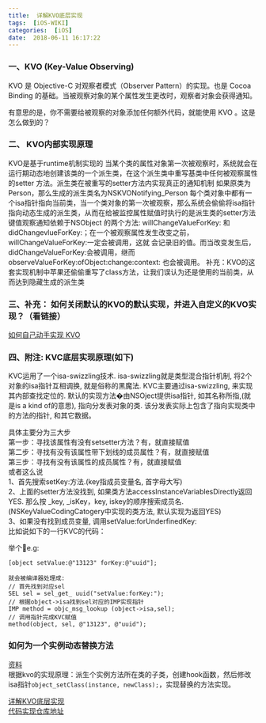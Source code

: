 ```yaml
---
title:  详解KVO底层实现
tags:  [iOS-WIKI]
categories:  [iOS]
date:  2018-06-11 16:17:22
---
```




### 一、KVO (Key-Value Observing)
KVO 是 Objective-C 对观察者模式（Observer Pattern）的实现。也是 Cocoa Binding 的基础。当被观察对象的某个属性发生更改时，观察者对象会获得通知。

有意思的是，你不需要给被观察的对象添加任何额外代码，就能使用 KVO 。这是怎么做到的？

### 二、 KVO内部实现原理
KVO是基于runtime机制实现的
当某个类的属性对象第一次被观察时，系统就会在运行期动态地创建该类的一个派生类，在这个派生类中重写基类中任何被观察属性的setter 方法。派生类在被重写的setter方法内实现真正的通知机制
如果原类为Person，那么生成的派生类名为NSKVONotifying_Person
每个类对象中都有一个isa指针指向当前类，当一个类对象的第一次被观察，那么系统会偷偷将isa指针指向动态生成的派生类，从而在给被监控属性赋值时执行的是派生类的setter方法
键值观察通知依赖于NSObject 的两个方法: willChangeValueForKey: 和 didChangevlueForKey:；在一个被观察属性发生改变之前， willChangeValueForKey:一定会被调用，这就 会记录旧的值。而当改变发生后，didChangeValueForKey:会被调用，继而 observeValueForKey:ofObject:change:context: 也会被调用。
补充：KVO的这套实现机制中苹果还偷偷重写了class方法，让我们误认为还是使用的当前类，从而达到隐藏生成的派生类

 
### 三、补充： 如何关闭默认的KVO的默认实现，并进入自定义的KVO实现？（看链接）

[如何自己动手实现 KVO](https://tech.glowing.com/cn/implement-kvo/)
### 四、附注: KVC底层实现原理(如下)

KVC运用了一个isa-swizzling技术. isa-swizzling就是类型混合指针机制, 将2个对象的isa指针互相调换, 就是俗称的黑魔法.
KVC主要通过isa-swizzling, 来实现其内部查找定位的. 默认的实现方法�由NSOject提供isa指针, 如其名称所指,(就是is a kind of的意思), 指向分发表对象的类. 该分发表实际上包含了指向实现类中的方法的指针, 和其它数据。

具体主要分为三大步  
第一步：寻找该属性有没有setsetter方法？有，就直接赋值  
第二步：寻找有没有该属性带下划线的成员属性？有，就直接赋值  
第三步：寻找有没有该属性的成员属性？有，就直接赋值  
或者这么说  
1、首先搜索setKey:方法.(key指成员变量名, 首字母大写)  
2、上面的setter方法没找到, 如果类方法accessInstanceVariablesDirectly返回YES. 那么按 _key, _isKey，key, iskey的顺序搜索成员名.(NSKeyValueCodingCatogery中实现的类方法, 默认实现为返回YES)  
3、如果没有找到成员变量, 调用setValue:forUnderfinedKey:  
比如说如下的一行KVC的代码：

举个🌰e.g:

``` objc
[object setValue:@"13123" forKey:@"uuid"];
 
就会被编译器处理成:
// 首先找到对应sel
SEL sel = sel_get_ uuid("setValue:forKey:");
// 根据object->isa找到sel对应的IMP实现指针
IMP method = objc_msg_lookup (object->isa,sel);
// 调用指针完成KVC赋值
method(object, sel, @"13123", @"uuid");
```


### 如何为一个实例动态替换方法
[资料](http://ios.jobbole.com/93080/)  
根据kvo的实现原理：派生个实例方法所在类的子类，创建hook函数，然后修改isa指针`object_setClass(instance, newClass);`，实现替换的方法实现。

[详解KVO底层实现](https://www.cnblogs.com/oc-bowen/p/5884768.html)  
[代码实现仓库地址](https://coding.net/u/dream001/p/CustomKVO/git/tree/master)
